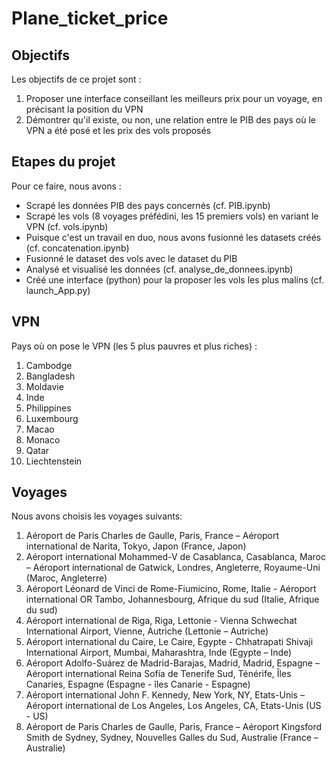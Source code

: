 # Plane_ticket_price

## Objectifs
Les objectifs de ce projet sont :
1. Proposer une interface conseillant les meilleurs prix pour un voyage, en précisant la position du VPN
2. Démontrer qu'il existe, ou non, une relation entre le PIB des pays où le VPN a été posé et les prix des vols proposés


## Etapes du projet
Pour ce faire, nous avons :
- Scrapé les données PIB des pays concernés (cf. PIB.ipynb)
- Scrapé les vols (8 voyages préfédini, les 15 premiers vols) en variant le VPN (cf. vols.ipynb)
- Puisque c'est un travail en duo, nous avons fusionné les datasets créés (cf. concatenation.ipynb)
- Fusionné le dataset des vols avec le dataset du PIB
- Analysé et visualisé les données (cf. analyse_de_donnees.ipynb)
- Créé une interface (python) pour la proposer les vols les plus malins (cf. launch_App.py)


## VPN
Pays où on pose le VPN (les 5 plus pauvres et plus riches) :
1. Cambodge
2. Bangladesh
3. Moldavie
4. Inde
5. Philippines
6. Luxembourg
7. Macao
8. Monaco
9. Qatar
10. Liechtenstein


## Voyages
Nous avons choisis les voyages suivants:
1.	Aéroport de Paris Charles de Gaulle, Paris, France – Aéroport international de Narita, Tokyo, Japon (France, Japon)
2.	Aéroport international Mohammed-V de Casablanca, Casablanca, Maroc – Aéroport international de Gatwick, Londres, Angleterre, Royaume-Uni (Maroc, Angleterre)
3.	Aéroport Léonard de Vinci de Rome-Fiumicino, Rome, Italie - Aéroport international OR Tambo, Johannesbourg, Afrique du sud (Italie, Afrique du sud)
4.	Aéroport international de Riga, Riga, Lettonie - Vienna Schwechat International Airport, Vienne, Autriche (Lettonie – Autriche)
5.	Aéroport international du Caire, Le Caire, Egypte - Chhatrapati Shivaji International Airport, Mumbai, Maharashtra, Inde (Egypte – Inde)
6.	Aéroport Adolfo-Suárez de Madrid-Barajas, Madrid, Madrid, Espagne – Aéroport international Reina Sofía de Tenerife Sud, Ténérife, Îles Canaries, Espagne (Espagne - îles Canarie - Espagne)
7.	Aéroport international John F. Kennedy, New York, NY, Etats-Unis – Aéroport international de Los Angeles, Los Angeles, CA, Etats-Unis (US - US)
8.	Aéroport de Paris Charles de Gaulle, Paris, France – Aéroport Kingsford Smith de Sydney, Sydney, Nouvelles Galles du Sud, Australie (France – Australie)